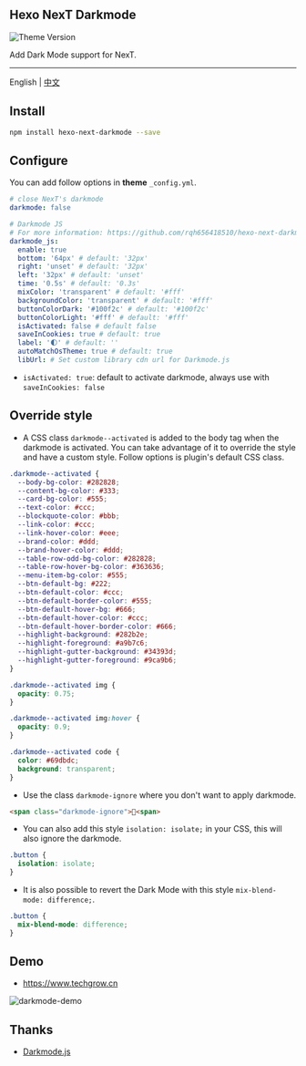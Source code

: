 ## Hexo NexT Darkmode

![Theme Version](https://img.shields.io/badge/NexT-v7.3.0+-blue?style=flat-square)

Add Dark Mode support for NexT.

---

English | [中文](https://github.com/rqh656418510/hexo-next-darkmode/blob/main/README_CN.md)

## Install

``` bash
npm install hexo-next-darkmode --save
```

## Configure

You can add follow options in **theme** `_config.yml`.

``` yml
# close NexT's darkmode
darkmode: false

# Darkmode JS
# For more information: https://github.com/rqh656418510/hexo-next-darkmode, https://github.com/sandoche/Darkmode.js
darkmode_js:
  enable: true
  bottom: '64px' # default: '32px'
  right: 'unset' # default: '32px'
  left: '32px' # default: 'unset'
  time: '0.5s' # default: '0.3s'
  mixColor: 'transparent' # default: '#fff'
  backgroundColor: 'transparent' # default: '#fff'
  buttonColorDark: '#100f2c' # default: '#100f2c'
  buttonColorLight: '#fff' # default: '#fff'
  isActivated: false # default false
  saveInCookies: true # default: true
  label: '🌓' # default: ''
  autoMatchOsTheme: true # default: true
  libUrl: # Set custom library cdn url for Darkmode.js
```

- `isActivated: true`: default to activate darkmode, always use with `saveInCookies: false`

## Override style

- A CSS class `darkmode--activated` is added to the body tag when the darkmode is activated. You can take advantage of it to override the style and have a custom style. Follow options is plugin's default CSS class.

``` css
.darkmode--activated {
  --body-bg-color: #282828;
  --content-bg-color: #333;
  --card-bg-color: #555;
  --text-color: #ccc;
  --blockquote-color: #bbb;
  --link-color: #ccc;
  --link-hover-color: #eee;
  --brand-color: #ddd;
  --brand-hover-color: #ddd;
  --table-row-odd-bg-color: #282828;
  --table-row-hover-bg-color: #363636;
  --menu-item-bg-color: #555;
  --btn-default-bg: #222;
  --btn-default-color: #ccc;
  --btn-default-border-color: #555;
  --btn-default-hover-bg: #666;
  --btn-default-hover-color: #ccc;
  --btn-default-hover-border-color: #666;
  --highlight-background: #282b2e;
  --highlight-foreground: #a9b7c6;
  --highlight-gutter-background: #34393d;
  --highlight-gutter-foreground: #9ca9b6;
}

.darkmode--activated img {
  opacity: 0.75;
}

.darkmode--activated img:hover {
  opacity: 0.9;
}

.darkmode--activated code {
  color: #69dbdc;
  background: transparent;
}
```

- Use the class `darkmode-ignore` where you don't want to apply darkmode.

``` html
<span class="darkmode-ignore">😬<span>
```

- You can also add this style `isolation: isolate;` in your CSS, this will also ignore the darkmode.

``` css
.button {
  isolation: isolate;
}
```

- It is also possible to revert the Dark Mode with this style `mix-blend-mode: difference;`.

``` css
.button {
  mix-blend-mode: difference;
}
```

## Demo

- https://www.techgrow.cn

![darkmode-demo](https://www.techgrow.cn/gif/2021/04/darkmode.gif)

## Thanks

- [Darkmode.js](https://github.com/sandoche/Darkmode.js)
